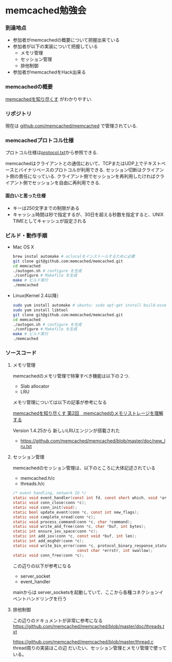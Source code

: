 # memcached勉強会

### 到達地点
* 参加者がmemcachedの概要について把握出来ている
* 参加者が以下の実装について把握している
	* メモリ管理
	* セッション管理
	* 排他制御
* 参加者がmemcachedをHack出来る

### memcachedの概要
[memcachedを知り尽くす](http://gihyo.jp/dev/feature/01/memcached/0001) がわかりやすい.

### リポジトリ

現在は [github.com/memcached/memcached](https://github.com/memcached/memcached) で管理されている.

### memcachedプロトコル仕様

プロトコル仕様は[protocol.txt](https://github.com/memcached/memcached/blob/master/doc/protocol.txt)から参照できる.


memcachedはクライアントとの通信において、TCPまたはUDP上でテキストベースとバイナリベースのプロトコルが利用できる.
セッション切断はクライアント側の責任になっている.
クライアント側でセッションを再利用したければクライアント側でセッションを自由に再利用できる.

#### 面白いと思った仕様

* キーは250文字までの制限がある
* キャッシュ時間は秒で指定するが、30日を超える秒数を指定すると、UNIX TIMEとしてキャッシュが設定される



### ビルド・動作手順
* Mac OS X

	```sh
	brew instal automake # aclocalをインストールするために必要
	git clone git@github.com:memcached/memcached.git
	cd memcached
	./autogen.sh # configure を生成
	./configure # Makefile を生成
	make # ビルド実行
	./memcached
	```
	
* Linux(Kernel 2.4以降）

	```sh
	sudo yum install automake # ubuntu: sudo apt-get install build-essentials
	sudo yum install libtool
	git clone git@github.com:memcached/memcached.git
	cd memcached
	./autogen.sh # configure を生成
	./configure # Makefile を生成
	make # ビルド実行
	./memcached
	```
 
### ソースコード

1. メモリ管理

	memcachedのメモリ管理で特筆すべき機能は以下の２つ.
	* Slab allocator
	* LRU

	メモリ管理については以下の記事が参考になる
	
	[memcachedを知り尽くす 第2回　memcachedのメモリストレージを理解する](http://gihyo.jp/dev/feature/01/memcached/0002) 
	
	Version 1.4.25から 新しいLRUエンジンが搭載された
	* https://github.com/memcached/memcached/blob/master/doc/new_lru.txt

2. セッション管理

	memcachedのセッション管理は、以下のところに大体記述されている
	* memcached.h/c
	* threads.h/c
	
	```c
	/* event handling, network IO */
	static void event_handler(const int fd, const short which, void *arg);
	static void conn_close(conn *c);
	static void conn_init(void);
	static bool update_event(conn *c, const int new_flags);
	static void complete_nread(conn *c);
	static void process_command(conn *c, char *command);
	static void write_and_free(conn *c, char *buf, int bytes);
	static int ensure_iov_space(conn *c);
	static int add_iov(conn *c, const void *buf, int len);
	static int add_msghdr(conn *c);
	static void write_bin_error(conn *c, protocol_binary_response_status err,
	                            const char *errstr, int swallow);
	static void conn_free(conn *c);
	```
	
	この辺りの以下が参考になる
	* server_socket
	* event_handler
	
	
	mainからは
	server_socketsを起動していて、ここから各種コネクションイベントハンドリングを行う


3. 排他制御

	この辺りのドキュメントが非常に参考になる
	https://github.com/memcached/memcached/blob/master/doc/threads.txt
	
	https://github.com/memcached/memcached/blob/master/thread.c
	thread周りの実装はこの辺
	だいたい、セッション管理とメモリ管理で使っている。
	
